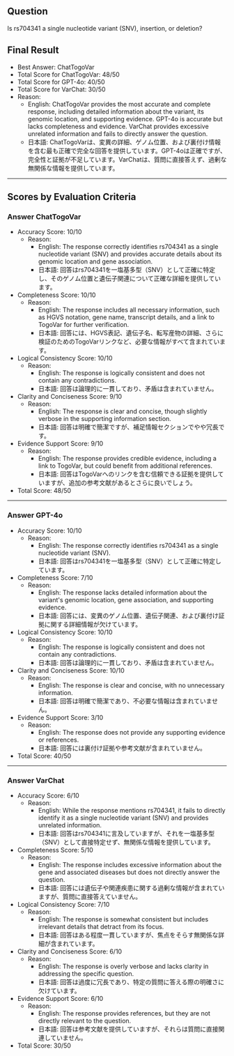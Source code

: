 ## Question

Is rs704341 a single nucleotide variant (SNV), insertion, or deletion?

## Final Result

- Best Answer: ChatTogoVar
- Total Score for ChatTogoVar: 48/50
- Total Score for GPT-4o: 40/50
- Total Score for VarChat: 30/50
- Reason:
  - English: ChatTogoVar provides the most accurate and complete response, including detailed information about the variant, its genomic location, and supporting evidence. GPT-4o is accurate but lacks completeness and evidence. VarChat provides excessive unrelated information and fails to directly answer the question.
  - 日本語: ChatTogoVarは、変異の詳細、ゲノム位置、および裏付け情報を含む最も正確で完全な回答を提供しています。GPT-4oは正確ですが、完全性と証拠が不足しています。VarChatは、質問に直接答えず、過剰な無関係な情報を提供しています。

---

## Scores by Evaluation Criteria

### Answer ChatTogoVar
- Accuracy Score: 10/10
  - Reason: 
    - English: The response correctly identifies rs704341 as a single nucleotide variant (SNV) and provides accurate details about its genomic location and gene association.
    - 日本語: 回答はrs704341を一塩基多型（SNV）として正確に特定し、そのゲノム位置と遺伝子関連について正確な詳細を提供しています。
- Completeness Score: 10/10
  - Reason: 
    - English: The response includes all necessary information, such as HGVS notation, gene name, transcript details, and a link to TogoVar for further verification.
    - 日本語: 回答には、HGVS表記、遺伝子名、転写産物の詳細、さらに検証のためのTogoVarリンクなど、必要な情報がすべて含まれています。
- Logical Consistency Score: 10/10
  - Reason: 
    - English: The response is logically consistent and does not contain any contradictions.
    - 日本語: 回答は論理的に一貫しており、矛盾は含まれていません。
- Clarity and Conciseness Score: 9/10
  - Reason: 
    - English: The response is clear and concise, though slightly verbose in the supporting information section.
    - 日本語: 回答は明確で簡潔ですが、補足情報セクションでやや冗長です。
- Evidence Support Score: 9/10
  - Reason: 
    - English: The response provides credible evidence, including a link to TogoVar, but could benefit from additional references.
    - 日本語: 回答はTogoVarへのリンクを含む信頼できる証拠を提供していますが、追加の参考文献があるとさらに良いでしょう。
- Total Score: 48/50

---

### Answer GPT-4o
- Accuracy Score: 10/10
  - Reason: 
    - English: The response correctly identifies rs704341 as a single nucleotide variant (SNV).
    - 日本語: 回答はrs704341を一塩基多型（SNV）として正確に特定しています。
- Completeness Score: 7/10
  - Reason: 
    - English: The response lacks detailed information about the variant's genomic location, gene association, and supporting evidence.
    - 日本語: 回答には、変異のゲノム位置、遺伝子関連、および裏付け証拠に関する詳細情報が欠けています。
- Logical Consistency Score: 10/10
  - Reason: 
    - English: The response is logically consistent and does not contain any contradictions.
    - 日本語: 回答は論理的に一貫しており、矛盾は含まれていません。
- Clarity and Conciseness Score: 10/10
  - Reason: 
    - English: The response is clear and concise, with no unnecessary information.
    - 日本語: 回答は明確で簡潔であり、不必要な情報は含まれていません。
- Evidence Support Score: 3/10
  - Reason: 
    - English: The response does not provide any supporting evidence or references.
    - 日本語: 回答には裏付け証拠や参考文献が含まれていません。
- Total Score: 40/50

---

### Answer VarChat
- Accuracy Score: 6/10
  - Reason: 
    - English: While the response mentions rs704341, it fails to directly identify it as a single nucleotide variant (SNV) and provides unrelated information.
    - 日本語: 回答はrs704341に言及していますが、それを一塩基多型（SNV）として直接特定せず、無関係な情報を提供しています。
- Completeness Score: 5/10
  - Reason: 
    - English: The response includes excessive information about the gene and associated diseases but does not directly answer the question.
    - 日本語: 回答には遺伝子や関連疾患に関する過剰な情報が含まれていますが、質問に直接答えていません。
- Logical Consistency Score: 7/10
  - Reason: 
    - English: The response is somewhat consistent but includes irrelevant details that detract from its focus.
    - 日本語: 回答はある程度一貫していますが、焦点をそらす無関係な詳細が含まれています。
- Clarity and Conciseness Score: 6/10
  - Reason: 
    - English: The response is overly verbose and lacks clarity in addressing the specific question.
    - 日本語: 回答は過度に冗長であり、特定の質問に答える際の明確さに欠けています。
- Evidence Support Score: 6/10
  - Reason: 
    - English: The response provides references, but they are not directly relevant to the question.
    - 日本語: 回答は参考文献を提供していますが、それらは質問に直接関連していません。
- Total Score: 30/50